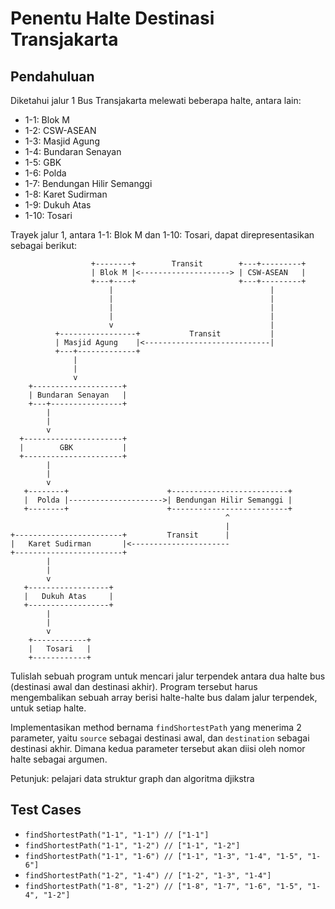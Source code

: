 # Penentu Halte Destinasi Transjakarta

## Pendahuluan

Diketahui jalur 1 Bus Transjakarta melewati beberapa halte, antara lain:

- 1-1: Blok M
- 1-2: CSW-ASEAN
- 1-3: Masjid Agung
- 1-4: Bundaran Senayan
- 1-5: GBK
- 1-6: Polda
- 1-7: Bendungan Hilir Semanggi
- 1-8: Karet Sudirman
- 1-9: Dukuh Atas
- 1-10: Tosari

Trayek jalur 1, antara 1-1: Blok M dan 1-10: Tosari, dapat direpresentasikan sebagai berikut:

```
                  +--------+        Transit        +---+---------+
                  | Blok M |<--------------------> | CSW-ASEAN   |
                  +---+----+                       +---+---------+
                      |                                   |
                      |                                   |
                      |                                   |
                      |                                   |
                      v                                   |
          +-----------------+           Transit           |
          | Masjid Agung    |<----------------------------|
          +---+-------------+
              |
              |
              v
    +--------------------+
    | Bundaran Senayan   |
    +---+----------------+
        |
        |
        v
  +----------------------+
  |        GBK           |
  +----------------------+
        |
        |
        v
   +--------+                      +--------------------------+
   |  Polda |--------------------->| Bendungan Hilir Semanggi |
   +--------+                      +--------------------------+
                                                ^
                                                |
+------------------------+         Transit      |
|   Karet Sudirman       |<----------------------
+------------------------+
        |
        |
        v
   +------------------+
   |   Dukuh Atas     |
   +------------------+
        |
        |
        v
    +------------+
    |   Tosari   |
    +------------+

```

Tulislah sebuah program untuk mencari jalur terpendek antara dua halte bus (destinasi awal dan destinasi akhir). Program tersebut harus mengembalikan sebuah array berisi halte-halte bus dalam jalur terpendek, untuk setiap halte.

Implementasikan method bernama `findShortestPath` yang menerima 2 parameter, yaitu `source` sebagai destinasi awal, dan `destination` sebagai destinasi akhir. Dimana kedua parameter tersebut akan diisi oleh nomor halte sebagai argumen.

Petunjuk: pelajari data struktur graph dan algoritma djikstra

## Test Cases

- `findShortestPath("1-1", "1-1") // ["1-1"]`
- `findShortestPath("1-1", "1-2") // ["1-1", "1-2"]`
- `findShortestPath("1-1", "1-6") // ["1-1", "1-3", "1-4", "1-5", "1-6"]`
- `findShortestPath("1-2", "1-4") // ["1-2", "1-3", "1-4"]`
- `findShortestPath("1-8", "1-2") // ["1-8", "1-7", "1-6", "1-5", "1-4", "1-2"]`
